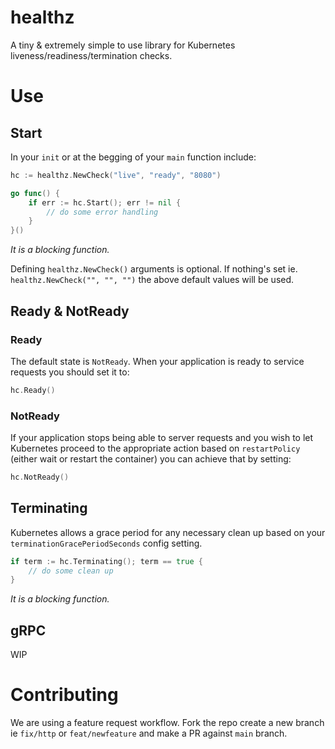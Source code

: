 # healthz

A tiny & extremely simple to use library for Kubernetes liveness/readiness/termination checks.

# Use

## Start

In your `init` or at the begging of your `main` function include:
```go
hc := healthz.NewCheck("live", "ready", "8080")

go func() {
	if err := hc.Start(); err != nil {
		// do some error handling
	}
}()
```
_It is a blocking function._

Defining `healthz.NewCheck()` arguments is optional. If nothing's set ie. `healthz.NewCheck("", "", "")` the above default values will be used.

## Ready & NotReady

### Ready

The default state is `NotReady`. When your application is ready to service requests you should set it to:
```go
hc.Ready()
``` 

### NotReady

If your application stops being able to server requests and you wish to let Kubernetes proceed to the appropriate action based on `restartPolicy` (either wait or restart the container) you can achieve that by setting:
```go
hc.NotReady()
```

## Terminating

Kubernetes allows a grace period for any necessary clean up based on your `terminationGracePeriodSeconds` config setting.
```go
if term := hc.Terminating(); term == true {
	// do some clean up
}
```
_It is a blocking function._

## gRPC

WIP

# Contributing

We are using a feature request workflow. Fork the repo create a new branch ie `fix/http` or `feat/newfeature` and make a PR against `main` branch.